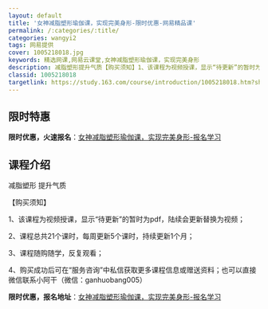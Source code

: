 ```yaml
---
layout: default
title: '女神减脂塑形瑜伽课，实现完美身形-限时优惠-网易精品课'
permalink: /:categories/:title/
categories: wangyi2
tags: 网易提供
cover: 1005218018.jpg
keywords: 精选网课,网易云课堂,女神减脂塑形瑜伽课，实现完美身形
description: 减脂塑形提升气质【购买须知】1、该课程为视频授课，显示“待更新”的暂时为pdf，陆续会更新替换为视频；2、课程总共21个
classid: 1005218018
targetlink: https://study.163.com/course/introduction/1005218018.htm?share=1&shareId=1025206652&utm_campaign=share&utm_medium=iphoneShare&utm_source=&utm_u=1025206652
---
```


## 限时特惠

**限时优惠，火速报名**：[女神减脂塑形瑜伽课，实现完美身形-报名学习](https://study.163.com/course/introduction/1005218018.htm?share=1&shareId=1025206652&utm_campaign=share&utm_medium=iphoneShare&utm_source=&utm_u=1025206652)

## 课程介绍

减脂塑形 提升气质

【购买须知】

1、该课程为视频授课，显示“待更新”的暂时为pdf，陆续会更新替换为视频；

2、课程总共21个课时，每周更新5个课时，持续更新1个月；

3、课程随购随学，反复观看；

4、购买成功后可在“服务咨询”中私信获取更多课程信息或赠送资料；也可以直接微信联系小阿干（微信：ganhuobang005）

**限时优惠，报名地址**：[女神减脂塑形瑜伽课，实现完美身形-报名学习](https://study.163.com/course/introduction/1005218018.htm?share=1&shareId=1025206652&utm_campaign=share&utm_medium=iphoneShare&utm_source=&utm_u=1025206652)

